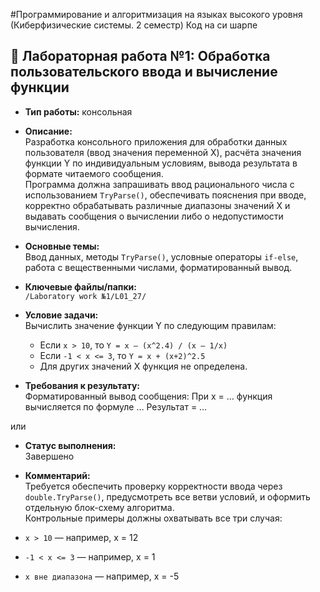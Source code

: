 #Программирование и алгоритмизация на языках высокого уровня (Киберфизические системы. 2 семестр)
Код на си шарпе 



## 📘 Лабораторная работа №1: Обработка пользовательского ввода и вычисление функции

- **Тип работы:** консольная
- **Описание:**  
  Разработка консольного приложения для обработки данных пользователя (ввод значения переменной X), расчёта значения функции Y по индивидуальным условиям, вывода результата в формате читаемого сообщения.  
  Программа должна запрашивать ввод рационального числа с использованием `TryParse()`, обеспечивать пояснения при вводе, корректно обрабатывать различные диапазоны значений X и выдавать сообщения о вычислении либо о недопустимости вычисления.

- **Основные темы:**  
  Ввод данных, методы `TryParse()`, условные операторы `if-else`, работа с вещественными числами, форматированный вывод.

- **Ключевые файлы/папки:**  
  `/Laboratory work №1/L01_27/`

- **Условие задачи:**  
  Вычислить значение функции Y по следующим правилам:
  - Если `x > 10`, то `Y = x – (x^2.4) / (x – 1/x)`
  - Если `-1 < x <= 3`, то `Y = x + (x+2)^2.5`
  - Для других значений X функция не определена.

- **Требования к результату:**  
  Форматированный вывод сообщения:
При x = … функция вычисляется по формуле … Результат = …

или

- **Статус выполнения:**  
Завершено

- **Комментарий:**  
Требуется обеспечить проверку корректности ввода через `double.TryParse()`, предусмотреть все ветви условий, и оформить отдельную блок-схему алгоритма.  
Контрольные примеры должны охватывать все три случая:
- `x > 10` — например, x = 12
- `-1 < x <= 3` — например, x = 1
- `x вне диапазона` — например, x = -5
